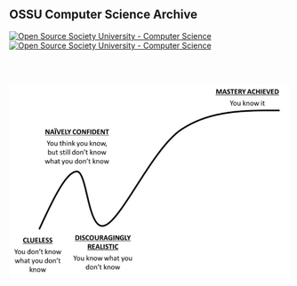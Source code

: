 ## OSSU Computer Science Archive

<a href="https://github.com/kyaruwo/computer-science">
<img alt="Open Source Society University - Computer Science" src="https://img.shields.io/badge/OSSU-computer--science-violet.svg">
</a>

<a href="https://github.com/kyaruwo/computer-science/blob/master/kyaruwo.md">
<img alt="Open Source Society University - Computer Science" src="https://img.shields.io/badge/Progress-kyaruwo-violet.svg">
</a>

<br/><br/>

<img alt="learning_curve" src="learning_curve.jpeg">
